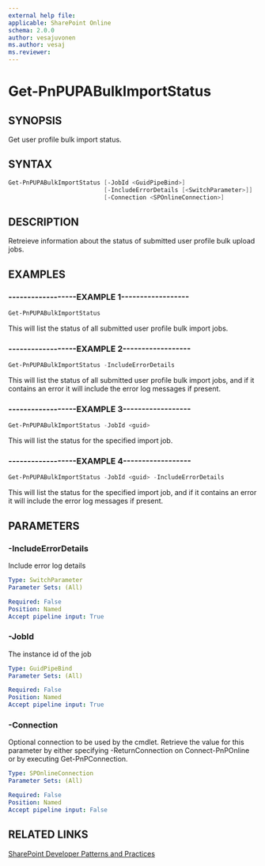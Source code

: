 ```yaml
---
external help file:
applicable: SharePoint Online
schema: 2.0.0
author: vesajuvonen
ms.author: vesaj
ms.reviewer:
---
```

# Get-PnPUPABulkImportStatus

## SYNOPSIS
Get user profile bulk import status.

## SYNTAX 

```powershell
Get-PnPUPABulkImportStatus [-JobId <GuidPipeBind>]
                           [-IncludeErrorDetails [<SwitchParameter>]]
                           [-Connection <SPOnlineConnection>]
```

## DESCRIPTION
Retreieve information about the status of submitted user profile bulk upload jobs.

## EXAMPLES

### ------------------EXAMPLE 1------------------
```powershell
Get-PnPUPABulkImportStatus
```

This will list the status of all submitted user profile bulk import jobs.

### ------------------EXAMPLE 2------------------
```powershell
Get-PnPUPABulkImportStatus -IncludeErrorDetails
```

This will list the status of all submitted user profile bulk import jobs, and if it contains an error it will include the error log messages if present.

### ------------------EXAMPLE 3------------------
```powershell
Get-PnPUPABulkImportStatus -JobId <guid>
```

This will list the status for the specified import job.

### ------------------EXAMPLE 4------------------
```powershell
Get-PnPUPABulkImportStatus -JobId <guid> -IncludeErrorDetails
```

This will list the status for the specified import job, and if it contains an error it will include the error log messages if present.

## PARAMETERS

### -IncludeErrorDetails
Include error log details

```yaml
Type: SwitchParameter
Parameter Sets: (All)

Required: False
Position: Named
Accept pipeline input: True
```

### -JobId
The instance id of the job

```yaml
Type: GuidPipeBind
Parameter Sets: (All)

Required: False
Position: Named
Accept pipeline input: True
```

### -Connection
Optional connection to be used by the cmdlet. Retrieve the value for this parameter by either specifying -ReturnConnection on Connect-PnPOnline or by executing Get-PnPConnection.

```yaml
Type: SPOnlineConnection
Parameter Sets: (All)

Required: False
Position: Named
Accept pipeline input: False
```

## RELATED LINKS

[SharePoint Developer Patterns and Practices](https://aka.ms/sppnp)
